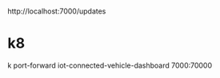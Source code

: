 #

http://localhost:7000/updates



# k8

k port-forward iot-connected-vehicle-dashboard 7000:70000
